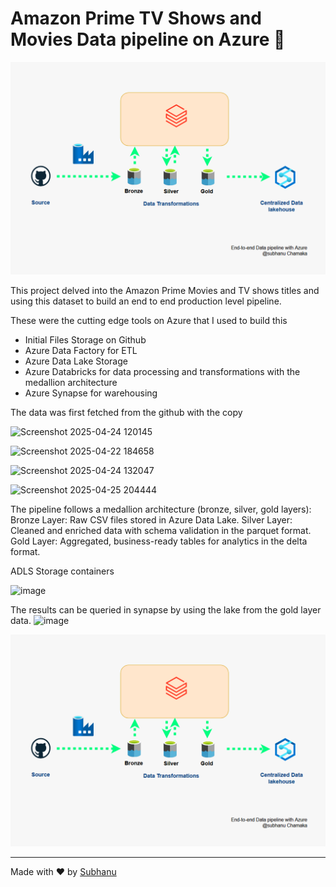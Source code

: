 # Amazon Prime TV Shows and Movies Data pipeline on Azure 🎥

<img src="Screenshot 2025-04-27 100918.png" width="700px">

This project delved into the Amazon Prime Movies and TV shows titles and using this dataset to build an end to end production level pipeline.

These were the cutting edge tools on Azure that I used to build this

- Initial Files Storage on Github
- Azure Data Factory for ETL
- Azure Data Lake Storage
- Azure Databricks for data processing and transformations with the medallion architecture
- Azure Synapse for warehousing

The data was first fetched from the github with the copy

![Screenshot 2025-04-24 120145](https://github.com/user-attachments/assets/01f1ae1b-4b67-4809-b224-d25afe28cd79)


![Screenshot 2025-04-22 184658](https://github.com/user-attachments/assets/b5866940-b97e-49ba-a38e-091b503ac01a)

![Screenshot 2025-04-24 132047](https://github.com/user-attachments/assets/3034a13a-06db-4b99-b0ac-b50f76f0b751)


![Screenshot 2025-04-25 204444](https://github.com/user-attachments/assets/ccda5c1e-f56c-486c-9d6e-9d14917b7106)

The pipeline follows a medallion architecture (bronze, silver, gold layers):
Bronze Layer: Raw CSV files stored in Azure Data Lake.
Silver Layer: Cleaned and enriched data with schema validation in the parquet format.
Gold Layer: Aggregated, business-ready tables for analytics in the delta format.

ADLS Storage containers

![image](https://github.com/user-attachments/assets/95ff6741-d221-46df-9333-1fedb4842955)

The results can be queried in synapse by using the lake from the gold layer data.
![image](https://github.com/user-attachments/assets/0ca05fe9-1b69-4227-83e5-be029c70f44e)

<img src="Screenshot 2025-04-27 100918.png" width="700px">

---
Made with ❤️ by [Subhanu](https://github.com/subhanu-dev)

